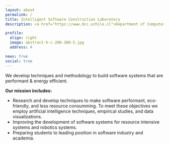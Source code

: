 ```yaml
---
layout: about
permalink: /
title: Intelligent Software Construction Laboratory
description: <a href="https://www.dcc.uchile.cl">Department of Computer Science</a>, <a href="http://ingenieria.uchile.cl">FCFM</a>, <a href="http://www.uchile.cl">University of Chile</a>.

profile:
  align: right
  image: abstract-h-c-200-300-5.jpg
  address: #

news: true
social: true
---
```


We develop techniques and methodology to build software systems that are performant & energy efficient.

**Our mission includes:**
* Research and develop techniques to make software performant, eco-friendly, and less resource consumming. To meet these objectives we employ artificial intelligence techniques, empirical studies, and data visualizations.
* Improving the development of software systems for resource intensive systems and robotics systems.
* Preparing students to leading position in software industry and academia.

